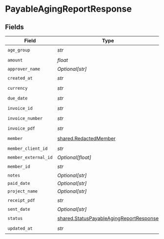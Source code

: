 # PayableAgingReportResponse


## Fields

| Field                                                                                              | Type                                                                                               | Required                                                                                           | Description                                                                                        |
| -------------------------------------------------------------------------------------------------- | -------------------------------------------------------------------------------------------------- | -------------------------------------------------------------------------------------------------- | -------------------------------------------------------------------------------------------------- |
| `age_group`                                                                                        | *str*                                                                                              | :heavy_check_mark:                                                                                 | N/A                                                                                                |
| `amount`                                                                                           | *float*                                                                                            | :heavy_check_mark:                                                                                 | N/A                                                                                                |
| `approver_name`                                                                                    | *Optional[str]*                                                                                    | :heavy_minus_sign:                                                                                 | N/A                                                                                                |
| `created_at`                                                                                       | *str*                                                                                              | :heavy_check_mark:                                                                                 | N/A                                                                                                |
| `currency`                                                                                         | *str*                                                                                              | :heavy_check_mark:                                                                                 | N/A                                                                                                |
| `due_date`                                                                                         | *str*                                                                                              | :heavy_check_mark:                                                                                 | N/A                                                                                                |
| `invoice_id`                                                                                       | *str*                                                                                              | :heavy_check_mark:                                                                                 | N/A                                                                                                |
| `invoice_number`                                                                                   | *str*                                                                                              | :heavy_check_mark:                                                                                 | N/A                                                                                                |
| `invoice_pdf`                                                                                      | *str*                                                                                              | :heavy_check_mark:                                                                                 | N/A                                                                                                |
| `member`                                                                                           | [shared.RedactedMember](../../models/shared/redactedmember.md)                                     | :heavy_check_mark:                                                                                 | N/A                                                                                                |
| `member_client_id`                                                                                 | *str*                                                                                              | :heavy_check_mark:                                                                                 | N/A                                                                                                |
| `member_external_id`                                                                               | *Optional[float]*                                                                                  | :heavy_minus_sign:                                                                                 | N/A                                                                                                |
| `member_id`                                                                                        | *str*                                                                                              | :heavy_check_mark:                                                                                 | N/A                                                                                                |
| `notes`                                                                                            | *Optional[str]*                                                                                    | :heavy_minus_sign:                                                                                 | N/A                                                                                                |
| `paid_date`                                                                                        | *Optional[str]*                                                                                    | :heavy_minus_sign:                                                                                 | N/A                                                                                                |
| `project_name`                                                                                     | *Optional[str]*                                                                                    | :heavy_minus_sign:                                                                                 | N/A                                                                                                |
| `receipt_pdf`                                                                                      | *str*                                                                                              | :heavy_check_mark:                                                                                 | N/A                                                                                                |
| `sent_date`                                                                                        | *Optional[str]*                                                                                    | :heavy_minus_sign:                                                                                 | N/A                                                                                                |
| `status`                                                                                           | [shared.StatusPayableAgingReportResponse](../../models/shared/statuspayableagingreportresponse.md) | :heavy_check_mark:                                                                                 | N/A                                                                                                |
| `updated_at`                                                                                       | *str*                                                                                              | :heavy_check_mark:                                                                                 | N/A                                                                                                |
